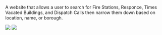 A website that allows a user to search for Fire Stations, Responce, Times Vacated Buildings, and  Dispatch Calls then narrow them down based on location, name, or borough.

<img src = FDNY1>
<img src = FDNY2>

